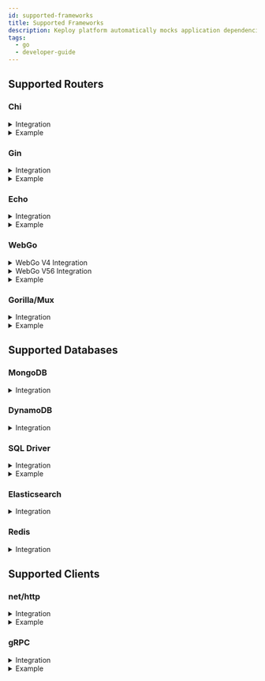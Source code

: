 ```yaml
---
id: supported-frameworks
title: Supported Frameworks
description: Keploy platform automatically mocks application dependencies and safely replay writes. It does accurate noise detection and statistical de-duplication.
tags:
  - go
  - developer-guide
---
```


## Supported Routers

### Chi

<details>
<summary>Integration</summary>

```go
r := chi.NewRouter()
kchi.ChiV5(k,r)
```

</details>
<details>
<summary>Example</summary>

```go
import("github.com/keploy/go-sdk/integrations/kchi")

r := chi.NewRouter()
port := "6789"
k := keploy.New(keploy.Config{
           App: keploy.AppConfig{
               Name: "my_app",
               Port: port,
           },
           Server: keploy.ServerConfig{
               URL: "http://localhost:6789/api",
           },
         })
kchi.ChiV5(k,r)
http.ListenAndServe(":" + port, r)
```

</details>


### Gin

<details>
<summary>Integration</summary>

```go
r:=gin.New()
kgin.GinV1(k, r)
```

</details>
<details>
<summary>Example</summary>

```go
import("github.com/keploy/go-sdk/integrations/kgin/v1")

r:=gin.New()
port := "6789"
k := keploy.New(keploy.Config{
  App: keploy.AppConfig{
      Name: "my_app",
      Port: port,
  },
  Server: keploy.ServerConfig{
      URL: "http://localhost:6789/api",
  },
})
kgin.GinV1(k, r)
r.Run(":" + port)
```

</details>

### Echo

<details>
<summary>Integration</summary>

```go
e := echo.New()
kecho.EchoV4(k, e)
```
</details>
<details>
<summary>Example</summary>

```go
import("github.com/keploy/go-sdk/integrations/kecho/v4")

e := echo.New()
port := "6789"
k := keploy.New(keploy.Config{
  App: keploy.AppConfig{
      Name: "my-app",
      Port: port,
  },
  Server: keploy.ServerConfig{
      URL: "http://localhost:6789/api",
  },
})
kecho.EchoV4(k, e)
e.Start(":" + port)
```
</details>

### WebGo

<details>
<summary>WebGo V4 Integration</summary>

```go
router := webgo.NewRouter(cfg, getRoutes())
kwebgo.WebGoV4(k, router)
```
</details>

<details>
<summary>WebGo V56 Integration</summary>

```go
kwebgo.WebGoV6(k, router)
router.Start()
```
</details>

<details>
<summary>Example</summary>

```go
import("github.com/keploy/go-sdk/integrations/kwebgo/v4")

port := "6789"
k := keploy.New(keploy.Config{
  App: keploy.AppConfig{
      Name: "my-app",
      Port: port,
  },
  Server: keploy.ServerConfig{
      URL: "http://localhost:6789/api",
  },
})

kwebgo.WebGoV4(k

, router)
router.Start()
```
</details>

### Gorilla/Mux


<details>
<summary>Integration</summary>

```go
r := mux.NewRouter()
kmux.Mux(k, r)
```
</details>

<details>
<summary>Example</summary>

```go
import(
    "github.com/keploy/go-sdk/integrations/kmux"
    "net/http"
)

r := mux.NewRouter()
port := "6789"
k := keploy.New(keploy.Config{
  App: keploy.AppConfig{
      Name: "my-app",
      Port: port,
  },
  Server: keploy.ServerConfig{
      URL: "http://localhost:6789/api",
  },
})
kmux.Mux(k, r)
http.ListenAndServe(":"+port, r)
```

</details>

## Supported Databases

### MongoDB

<details>
<summary>Integration</summary>

```go
import("github.com/keploy/go-sdk/integrations/kmongo")

db  := client.Database("testDB")
col := kmongo.NewCollection(db.Collection("Demo-Collection"))
```

Following operations are supported:

- FindOne - Err and Decode method of mongo.SingleResult
- Find - Next, TryNext, Err, Close, All and Decode methods of mongo.cursor
- InsertOne
- InsertMany
- UpdateOne
- UpdateMany
- DeleteOne
- DeleteMany
- CountDocuments
- Distinct
- Aggregate - Next, TryNext, Err, Close, All and Decode methods of mongo.cursor

</details>

### DynamoDB

<details>
<summary>Integration</summary>

```go
import("github.com/keploy/go-sdk/integrations/kddb")

client := kddb.NewDynamoDB(dynamodb.New(sess))
```

Following operations are supported:

- QueryWithContext
- GetItemWithContext
- PutItemWithContext

</details>

### SQL Driver

<details>
<summary>Integration</summary>

```go
import(
    "github.com/keploy/go-sdk/integrations/ksql"
    "github.com/lib/pq"
)

func init(){
	driver := ksql.Driver{Driver: pq.Driver{}}
	sql.Register("keploy", &driver)
}
```

Its compatible with gORM. 
</details>


<details>
<summary>Example</summary>

```go
    pSQL_URI := fmt.Sprintf("host=%s user=%s dbname=%s sslmode=disable password=%s port=%s", "localhost", "postgres", "Book_Keeper", "8789", "5432")
    // set DisableAutomaticPing to true for capturing and replaying the outputs of querries stored in requests context.
    pSQL_DB, err :=  gorm.Open(postgres.New(postgres.Config{DriverName: "keploy", DSN: pSQL_URI}), &gorm.Config{ DisableAutomaticPing: true })
    if err!=nil{
        log.Fatal(err)
    } else {
	fmt.Println("Successfully connected to postgres")
    }
    r:=gin.New()
    kgin.GinV1(kApp, r)
    r.GET("/gin/:color/*type", func(c *gin.Context) {
        // set the context of *gorm.DB with request's context of http Handler function before queries.
        pSQL_DB = pSQL_DB.WithContext(r.Context())
	// Find
	var (
		people []Book
	)
	x := pSQL_DB.Find(&people)
    }))
```
</details>

###  Elasticsearch

<details>
<summary>Integration</summary>

The elastic-search client uses http client to do CRUD operations. 
There is a Transport field in `elasticsearch.config` which allows you to
completely replace the default HTTP client used by the package.
So, we use `khttp` as an interceptor and assign it to the Transport field.


Here is an example of making elastic search client with keploy's http interceptor -

```go
import (
	"net/http"
	"github.com/elastic/go-elasticsearch/v8"
	"github.com/keploy/go-sdk/integrations/khttpclient"
)

func ConnectWithElasticsearch(ctx context.Context) *elasticsearch.Client {
	// integrate http with keploy
	interceptor := khttpclient.NewInterceptor(http.DefaultTransport)
	newClient, err := elasticsearch.NewClient(elasticsearch.Config{
		Addresses: []string{
			"http://localhost:9200",
		},
		// use khttp as custom http client
		Transport: interceptor,
	})
	if err != nil {
		panic(err)
	}
	return newClient
}


```
> The heavy operations like bulk indexing will take time depending on the configuration of the machine on which the keploy is running.

</details>

###  Redis

<details>
<summary>Integration</summary>

```go
import(
    "context"
	"time"
	"github.com/go-redis/redis/v8"
    "github.com/keploy/go-sdk/integrations/kredis"
)

type redisCache struct {
	host    string
	db      int
	expires time.Duration
}

func (cache *redisCache) getClient() redis.UniversalClient {
	client := redis.NewClient(&redis.Options{
		Addr:     cache.host,
		Password: "",
		DB:       cache.db,
	})
	return kredis.NewRedisClient(client)
}
```
Following operations are supported:
- Get
- Set
- Del

</details>

## Supported Clients

### net/http

<details>
<summary>Integration</summary>

```go
khttpclient.NewHttpClient(&http.Client{})
```

</details>

<details>
<summary>Example</summary>

```go
import("github.com/keploy/go-sdk/integrations/khttpclient")

func(w http.ResponseWriter, r *http.Request){
    client := khttpclient.NewHttpClient(&http.Client{})
// ensure to add request context to all outgoing http requests
    client.SetCtxHttpClient(r.Context())
    resp, err := client.Get("https://example.com")
}
```

>  ensure to add pass request context to all external requests like http requests, db calls, etc.

</details>

### gRPC

<details>
<summary>Integration</summary>

```go
conn, err := grpc.Dial(address, grpc.WithInsecure(), kgrpc.WithClientUnaryInterceptor(k))
```

</details>

<details>

<summary>Example</summary>

```go
import("github.com/keploy/go-sdk/integrations/kgrpc")

port := "6789"
k := keploy.New(keploy.Config{
  App: keploy.AppConfig{
      Name: "my-app",
      Port: port,
  },
  Server: keploy.ServerConfig{
      URL: "http://localhost:6789/api",
  },
})

conn, err := grpc.Dial(address, grpc.WithInsecure(), kgrpc.WithClientUnaryInterceptor(k))
```

> Currently streaming is not yet supported.

</details>